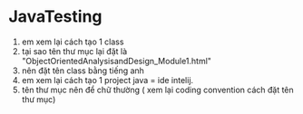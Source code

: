# JavaTesting

1. em xem lại cách tạo 1 class
2. tại sao tên thư mục lại đặt là "ObjectOrientedAnalysisandDesign_Module1.html"
3. nên đặt tên class bằng tiếng anh
4. em xem lại cách tạo 1 project java = ide intelij.
5. tên thư mục nên để chữ thường ( xem lại coding convention cách đặt tên thư mục)
